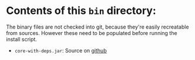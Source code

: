 # Contents of this `bin` directory:
The binary files are not checked into git, because they're easily recreatable from sources. However
these need to be populated before running the install script.
* `core-with-deps.jar`: Source on [github](https://github.com/LiteracyBridge/dashboard-core)
